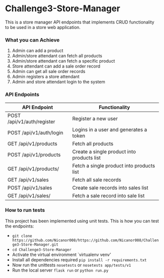 # Challenge3-Store-Manager
This is a store manager API endpoints that implements CRUD functionality to be used in a store web application.

### What you can Achieve
1. Admin can add a product
2. Admin/store attendant can fetch all products
3. Admin/store attendant can fetch a specific product
4. Store attendant can add a sale order record
5. Admin can get all sale order records
6. Admin registers a store attendant
7. Admin and store attendant login to the system

### API Endpoints
| API Endpoint | Functionality |
| -----------  | ------------- |
| POST /api/v1/auth/register |  Register a new user |
| POST /api/v1/auth/login |  Logins in a user and generates a token |
| GET /api/v1/products |  Fetch all products |
| POST /api/v1/products |  Create a single product into products list |
| GET /api/v1/products/<productsId> |  Fetch a single product into products list |
| GET /api/v1/sales |  Fetch all sale records |
| POST /api/v1/sales |  Create sale records into sales list |
| GET /api/v1/sales/<salesId> |  Fetch a sale record into sale list |


### How to run tests
This project has been implemented using unit tests. This is how you can test the endpoints:
* `git clone https://github.com/Nicanor008/https://github.com/Nicanor008/Challenge3-Store-Manager.git`
* `cd Challenge3-Store-Manager`
* Activate the virtual environment `virtualenv venv'
* Install all dependencies required `pip install -r requirements.txt`
* Now run the unittests `nosetests` or `nosetests app/tests/v1`
* Run the local server `flask run` or `python run.py`


